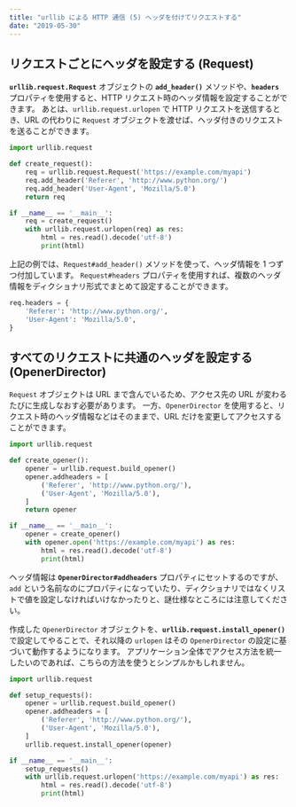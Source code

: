 ```yaml
---
title: "urllib による HTTP 通信 (5) ヘッダを付けてリクエストする"
date: "2019-05-30"
---
```


リクエストごとにヘッダを設定する (Request)
----

**`urllib.request.Request`** オブジェクトの **`add_header()`** メソッドや、**`headers`** プロパティを使用すると、HTTP リクエスト時のヘッダ情報を設定することができます。
あとは、`urllib.request.urlopen` で HTTP リクエストを送信するとき、URL の代わりに `Request` オブジェクトを渡せば、ヘッダ付きのリクエストを送ることができます。

```python
import urllib.request

def create_request():
    req = urllib.request.Request('https://example.com/myapi')
    req.add_header('Referer', 'http://www.python.org/')
    req.add_header('User-Agent', 'Mozilla/5.0')
    return req

if __name__ == '__main__':
    req = create_request()
    with urllib.request.urlopen(req) as res:
        html = res.read().decode('utf-8')
        print(html)
```

上記の例では、`Request#add_header()` メソッドを使って、ヘッダ情報を 1 つずつ付加しています。
`Request#headers` プロパティを使用すれば、複数のヘッダ情報をディクショナリ形式でまとめて設定することができます。

```python
req.headers = {
    'Referer': 'http://www.python.org/',
    'User-Agent': 'Mozilla/5.0',
}
```


すべてのリクエストに共通のヘッダを設定する (OpenerDirector)
----

`Request` オブジェクトは URL まで含んでいるため、アクセス先の URL が変わるたびに生成しなおす必要があります。
一方、`OpenerDirector` を使用すると、リクエスト時のヘッダ情報などはそのままで、URL だけを変更してアクセスすることができます。

```python
import urllib.request

def create_opener():
    opener = urllib.request.build_opener()
    opener.addheaders = [
        ('Referer', 'http://www.python.org/'),
        ('User-Agent', 'Mozilla/5.0'),
    ]
    return opener

if __name__ == '__main__':
    opener = create_opener()
    with opener.open('https://example.com/myapi') as res:
        html = res.read().decode('utf-8')
        print(html)
```

ヘッダ情報は **`OpenerDirector#addheaders`** プロパティにセットするのですが、`add` という名前なのにプロパティになっていたり、ディクショナリではなくリストで値を設定しなければいけなかったりと、謎仕様なところには注意してください。

作成した `OpenerDirector` オブジェクトを、**`urllib.request.install_opener()`** で設定してやることで、それ以降の `urlopen` はその `OpenerDirector` の設定に基づいて動作するようになります。
アプリケーション全体でアクセス方法を統一したいのであれば、こちらの方法を使うとシンプルかもしれません。

```python
import urllib.request

def setup_requests():
    opener = urllib.request.build_opener()
    opener.addheaders = [
        ('Referer', 'http://www.python.org/'),
        ('User-Agent', 'Mozilla/5.0'),
    ]
    urllib.request.install_opener(opener)

if __name__ == '__main__':
    setup_requests()
    with urllib.request.urlopen('https://example.com/myapi') as res:
        html = res.read().decode('utf-8')
        print(html)
```

